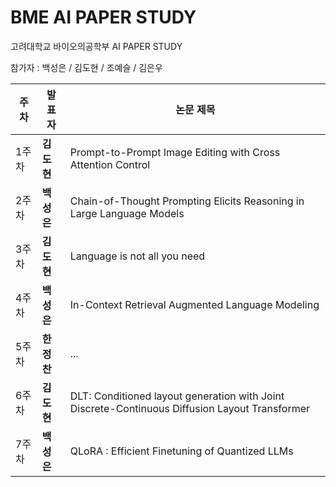 # BME AI PAPER STUDY

고려대학교 바이오의공학부 AI PAPER STUDY

참가자 : 백성은 / 김도현 / 조예슬 / 김은우

| 주차 | 발표자 | 논문 제목 |
|------|--------|---------------------------------|
| 1주차 | **김도현** | Prompt-to-Prompt Image Editing with Cross Attention Control |
| 2주차 | **백성은** | Chain-of-Thought Prompting Elicits Reasoning in Large Language Models |
| 3주차 | **김도현** | Language is not all you need |
| 4주차 | **백성은** | In-Context Retrieval Augmented Language Modeling |
| 5주차 | **한정찬** | ... |
| 6주차 | **김도현** | DLT: Conditioned layout generation with Joint Discrete-Continuous Diffusion Layout Transformer|
| 7주차 | **백성은** | QLoRA : Efficient Finetuning of Quantized LLMs |
